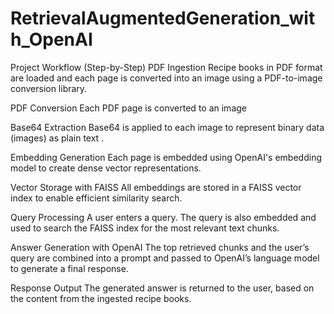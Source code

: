 # RetrievalAugmentedGeneration_with_OpenAI

Project Workflow (Step-by-Step)
PDF Ingestion
Recipe books in PDF format are loaded and each page is converted into an image using a PDF-to-image conversion library.

PDF Conversion
Each PDF page is converted to an image

Base64 Extraction
Base64 is applied to each image to represent binary data (images) as plain text .

Embedding Generation
Each page is embedded using OpenAI's embedding model to create dense vector representations.

Vector Storage with FAISS
All embeddings are stored in a FAISS vector index to enable efficient similarity search.

Query Processing
A user enters a query. The query is also embedded and used to search the FAISS index for the most relevant text chunks.

Answer Generation with OpenAI
The top retrieved chunks and the user’s query are combined into a prompt and passed to OpenAI’s language model to generate a final response.

Response Output
The generated answer is returned to the user, based on the content from the ingested recipe books.
